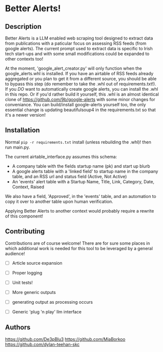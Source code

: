 # Better Alerts!
## Description
Better Alerts is a LLM enabled web scraping tool designed to extract data from publications with a paticular focus on assessing RSS feeds (from google alerts). The current prompt used to extract data is specific to Irish tech start-ups and with some small modifications could be expanded to other contexts too!

At the moment, 'google_alert_creator.py' will only function when the google_alerts.whl is installed. If you have an airtable of RSS feeds already aggregated or you plan to get it from a different source, you should be able to bypass this step (do remember to take the .whl out of requirements.txt!). If you *DO* want to automatically create google alerts, you can install the .whl in this repo. Or if you'd rather build it yourself, this .whl is an almost identical clone of https://github.com/9b/google-alerts with some minor changes for conveniance. You can build/install google-alerts yourself too, the only essential change is updating beautifulsoup4 in the requirements.txt so that it's a newer version! 


## Installation
Normal `pip -r requirements.txt` install (unless rebuilding the .whl)! then run main.py. 

The current airtable_interface.py assumes this schema:

- A company table with the fields startup name (pk) and start up blurb
- A google alerts table with a 'linked field' to startup name in the company table, and an RSS url and status field (Active, Not Active)
- An 'events' alert table with a Startup Name, Title, Link, Category, Date, Context, Raised

We also have a field, 'Approved', in the 'events' table, and an automation to copy it over to another table upon human verification.

Applying Better Alerts to another context would probably require a rewrite of this component!


## Contributing
Contributions are of course welcome! There are for sure some places in which additional work is needed for this tool to be leveraged by a general audience!

- [ ] Article source expansion
- [ ] Proper logging 
- [ ] Unit tests! 
- [ ] More generic outputs
- [ ] generating output as processing occurs
- [ ] Generic 'plug 'n play' llm interface


## Authors
https://github.com/De3pBlu3
https://github.com/MiaBorkoo
https://github.com/dylan-teehan-skc
